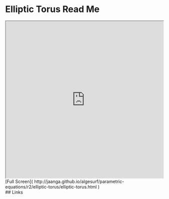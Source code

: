 Elliptic Torus Read Me
===

<iframe src='http://jaanga.github.io/algesurf/parametric-equations/r2/elliptic-torus/elliptic-torus.html' width=100% height=500px >
There is an `iframe` here. It is not visible when viewed on github.com/algesurf. To view, please see 'Project Links' below.
</iframe>
[Full Screen]( http://jaanga.github.io/algesurf/parametric-equations/r2/elliptic-torus/elliptic-torus.html )
<br>
## Links 
<http://www.3d-meier.de/tut3/Seite69.html>  
